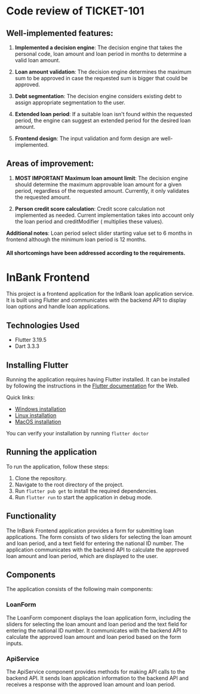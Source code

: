 # Code review of TICKET-101

## Well-implemented features:

1. **Implemented a decision engine**: The decision engine that takes the personal code, loan amount and loan period in months to determine a valid loan amount.

2. **Loan amount validation**: The decision engine determines the maximum sum to be approved in case the requested sum is bigger that could be approved.

3. **Debt segmentation**: The decision engine considers existing debt to assign appropriate segmentation to the user.

4. **Extended loan period**: If a suitable loan isn't found within the requested period, the engine can suggest an extended period for the desired loan amount.

5. **Frontend design**: The input validation and form design are well-implemented.

## Areas of improvement:

1. **MOST IMPORTANT Maximum loan amount limit**: The decision engine should determine the maximum approvable loan amount for a given period, regardless of the requested amount. Currently, it only validates the requested amount.

2. **Person credit score calculation**: Credit score calculation not implemented as needed. Current implementation takes into account only the loan period and creditModifier ( multiplies these values).

**Additional notes**: Loan period select slider starting value set to 6 months in frontend although the minimum loan period is 12 months.

#### All shortcomings have been addressed according to the requirements.

# InBank Frontend

This project is a frontend application for the InBank loan application service.
It is built using Flutter and communicates with the backend API to
display loan options and handle loan applications.

## Technologies Used

- Flutter 3.19.5
- Dart 3.3.3

## Installing Flutter

Running the application requires having Flutter installed.
It can be installed by following the instructions in the [Flutter documentation](https://docs.flutter.dev/get-started/install) for the Web.

Quick links:

- [Windows installation](https://docs.flutter.dev/get-started/install/windows/web#install-the-flutter-sdk)
- [Linux installation](https://docs.flutter.dev/get-started/install/linux/web)
- [MacOS installation](https://docs.flutter.dev/get-started/install/macos/web)

You can verify your installation by running `flutter doctor`

## Running the application

To run the application, follow these steps:

1. Clone the repository.
2. Navigate to the root directory of the project.
3. Run `flutter pub get` to install the required dependencies.
4. Run `flutter run` to start the application in debug mode.

## Functionality

The InBank Frontend application provides a form for submitting loan applications.
The form consists of two sliders for selecting the loan amount and loan period,
and a text field for entering the national ID number.
The application communicates with the backend API to calculate the approved
loan amount and loan period, which are displayed to the user.

## Components

The application consists of the following main components:

### LoanForm

The LoanForm component displays the loan application form,
including the sliders for selecting the loan amount and loan period
and the text field for entering the national ID number.
It communicates with the backend API to calculate the approved loan amount
and loan period based on the form inputs.

### ApiService

The ApiService component provides methods for making API calls to the backend API.
It sends loan application information to the backend API and receives a response
with the approved loan amount and loan period.
